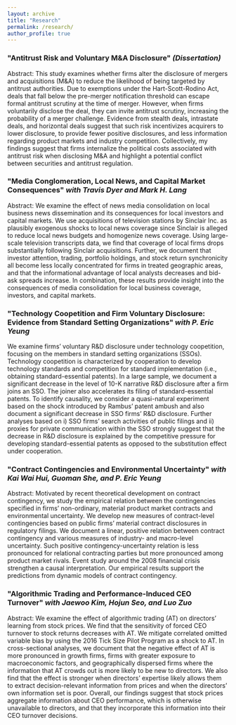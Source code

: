 ```yaml
---
layout: archive
title: "Research"
permalink: /research/
author_profile: true
---
```


### "Antitrust Risk and Voluntary M&A Disclosure" <em>(Dissertation)</em>

Abstract: This study examines whether firms alter the disclosure of mergers and acquisitions (M\&A) to reduce the likelihood of being targeted by antitrust authorities. Due to exemptions under the Hart-Scott-Rodino Act, deals that fall below the pre-merger notification threshold can escape formal antitrust scrutiny at the time of merger. However, when firms voluntarily disclose the deal, they can invite antitrust scrutiny, increasing the probability of a merger challenge. Evidence from stealth deals, intrastate deals, and horizontal deals suggest that such risk incentivizes acquirers to lower disclosure, to provide fewer positive disclosures, and less information regarding product markets and industry competition. Collectively, my findings suggest that firms internalize the political costs associated with antitrust risk when disclosing M\&A and highlight a potential conflict between securities and antitrust regulation.

### "Media Conglomeration, Local News, and Capital Market Consequences" <em>with Travis Dyer and Mark H. Lang</em>

Abstract: We examine the effect of news media consolidation on local business news dissemination and its consequences for local investors and capital markets. We use acquisitions of television stations by Sinclair Inc. as plausibly exogenous shocks to local news coverage since Sinclair is alleged to reduce local news budgets and homogenize news coverage. Using large-scale television transcripts data, we find that coverage of local firms drops substantially following Sinclair acquisitions. Further, we document that investor attention, trading, portfolio holdings, and stock return synchronicity all become less locally concentrated for firms in treated geographic areas, and that the informational advantage of local analysts decreases and bid-ask spreads increase. In combination, these results provide insight into the consequences of media consolidation for local business coverage, investors, and capital markets.

### "Technology Coopetition and Firm Voluntary Disclosure: Evidence from Standard Setting Organizations" <em>with P. Eric Yeung</em>

We examine firms’ voluntary R&D disclosure under technology coopetition, focusing on the members in standard setting organizations (SSOs). Technology coopetition is characterized by cooperation to develop technology standards and competition for standard implementation (i.e., obtaining standard-essential patents). In a large sample, we document a significant decrease in the level of 10-K narrative R&D disclosure after a firm joins an SSO. The joiner also accelerates its filing of standard-essential patents. To identify causality, we consider a quasi-natural experiment based on the shock introduced by Rambus’ patent ambush and also document a significant decrease in SSO firms’ R&D disclosure. Further analyses based on i) SSO firms’ search activities of public filings and ii) proxies for private communication within the SSO strongly suggest that the decrease in R&D disclosure is explained by the competitive pressure for developing standard-essential patents as opposed to the substitution effect under cooperation.


### "Contract Contingencies and Environmental Uncertainty" <em>with Kai Wai Hui, Guoman She, and P. Eric Yeung</em>

Abstract: Motivated by recent theoretical development on contract contingency, we study the empirical relation between the contingencies specified in firms’ non-ordinary, material product market contracts and environmental uncertainty. We develop new measures of contract-level contingencies based on public firms’ material contract disclosures in regulatory filings. We document a linear, positive relation between contract contingency and various measures of industry- and macro-level uncertainty. Such positive contingency-uncertainty relation is less pronounced for relational contracting parties but more pronounced among product market rivals. Event study around the 2008 financial crisis strengthen a causal interpretation. Our empirical results support the predictions from dynamic models of contract contingency.

### "Algorithmic Trading and Performance-Induced CEO Turnover" <em>with Jaewoo Kim, Hojun Seo, and Luo Zuo </em>

Abstract: We examine the effect of algorithmic trading (AT) on directors’ learning from stock prices. We find that the sensitivity of forced CEO turnover to stock returns decreases with AT. We mitigate correlated omitted variable bias by using the 2016 Tick Size Pilot Program as a shock to AT. In cross-sectional analyses, we document that the negative effect of AT is more pronounced in growth firms, firms with greater exposure to macroeconomic factors, and geographically dispersed firms where the information that AT crowds out is more likely to be new to directors. We also find that the effect is stronger when directors’ expertise likely allows them to extract decision-relevant information from prices and when the directors’ own information set is poor. Overall, our findings suggest that stock prices aggregate information about CEO performance, which is otherwise unavailable to directors, and that they incorporate this information into their CEO turnover decisions.